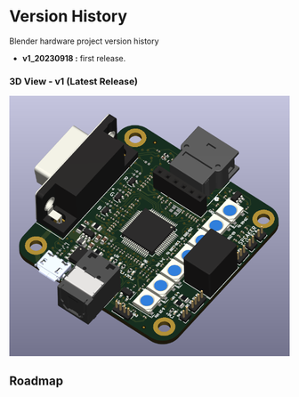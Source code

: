 # Version History

Blender hardware project version history

- __v1_20230918 :__ first release.

### 3D View - v1 (Latest Release)

![_3DView_v1_20230918](https://github.com/mend0z0/Blender/blob/main/Hardware/_Sub_HW_Blender/v1_20230918/Released%20Folder/v1.0%20-%2020230918/Media%20Content/Picture/_3DView_Blender_v1.0.png)
## Roadmap